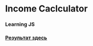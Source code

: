 # Income Caclculator

### Learning JS

### [Результат здесь](ttps://perecmc.github.io/Income-Calculator/)
